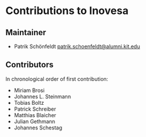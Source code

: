 # Contributions to Inovesa
## Maintainer
* Patrik Schönfeldt <patrik.schoenfeldt@alumni.kit.edu>

## Contributors
In chronological order of first contribution:
*   Miriam Brosi
*   Johannes L. Steinmann
*   Tobias Boltz
*   Patrick Schreiber
*   Matthias Blaicher
*   Julian Gethmann
*   Johannes Schestag

